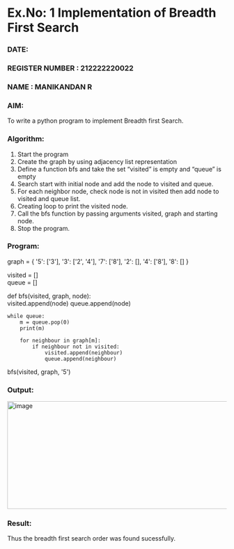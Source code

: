 # Ex.No: 1  Implementation of Breadth First Search 
### DATE:                                                                            
### REGISTER NUMBER : 212222220022
### NAME : MANIKANDAN R
### AIM: 
To write a python program to implement Breadth first Search. 
### Algorithm:
1. Start the program
2. Create the graph by using adjacency list representation
3. Define a function bfs and take the set “visited” is empty and “queue” is empty
4. Search start with initial node and add the node to visited and queue.
5. For each neighbor node, check node is not in visited then add node to visited and queue list.
6.  Creating loop to print the visited node.
7.   Call the bfs function by passing arguments visited, graph and starting node.
8.   Stop the program.
### Program:

graph = {
    '5': ['3'],
    '3': ['2', '4'],
    '7': ['8'],
    '2': [],
    '4': ['8'],
    '8': []
}

visited = []  
queue = []   

def bfs(visited, graph, node):  
    visited.append(node)
    queue.append(node)

    while queue:
        m = queue.pop(0)
        print(m)

        for neighbour in graph[m]:
            if neighbour not in visited:
                visited.append(neighbour)
                queue.append(neighbour)


bfs(visited, graph, '5')


### Output:

<img width="827" height="247" alt="image" src="https://github.com/user-attachments/assets/4071145c-09c8-4915-9684-6e606aa5f038" />


### Result:
Thus the breadth first search order was found sucessfully.

